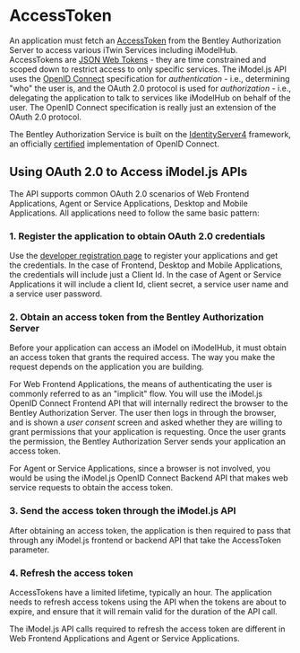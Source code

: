 # AccessToken

An application must fetch an [AccessToken]($itwin-client) from the Bentley Authorization Server to access various iTwin Services including iModelHub. AccessTokens are [JSON Web Tokens](https://jwt.io/) - they are time constrained and scoped down to restrict access to only specific services. The iModel.js API uses the [OpenID Connect](https://openid.net/connect/) specification for *authentication* - i.e., determining "who" the user is, and the OAuth 2.0 protocol is used for *authorization* - i.e., delegating the application to talk to services like iModelHub on behalf of the user. The OpenID Connect specification is really just an extension of the OAuth 2.0 protocol.

The Bentley Authorization Service is built on the [IdentityServer4](http://docs.identityserver.io/en/latest/) framework, an officially [certified](https://openid.net/certification/) implementation of OpenID Connect.

## Using OAuth 2.0 to Access iModel.js APIs

The API supports common OAuth 2.0 scenarios of Web Frontend Applications, Agent or Service Applications, Desktop and Mobile Applications. All applications need to follow the same basic pattern:

### 1. Register the application to obtain OAuth 2.0 credentials

Use the [developer registration page](../../../getting-started/registration-dashboard/?tab=0) to register your applications and get the credentials. In the case of Frontend, Desktop and Mobile Applications, the credentials will include just a Client Id. In the case of Agent or Service Applications it will include a client Id, client secret, a service user name and a service user password.

### 2. Obtain an access token from the Bentley Authorization Server

Before your application can access an iModel on iModelHub, it must obtain an access token that grants the required access. The way you make the request depends on the application you are building.

For Web Frontend Applications, the means of authenticating the user is commonly referred to as an "implicit" flow. You will use the iModel.js OpenID Connect Frontend API that will internally redirect the browser to the Bentley Authorization Server. The user then logs in through the browser, and is shown a *user consent* screen and asked whether they are willing to grant permissions that your application is requesting. Once the user grants the permission, the Bentley Authorization Server sends your application an access token.

For Agent or Service Applications, since a browser is not involved, you would be using the iModel.js OpenID Connect Backend API that makes web service requests to obtain the access token.

### 3. Send the access token through the iModel.js API

After obtaining an access token, the application is then required to pass that through any iModel.js frontend or backend API that take the AccessToken parameter.

### 4. Refresh the access token

AccessTokens have a limited lifetime, typically an hour. The application needs to refresh access tokens using the API when the tokens are about to expire, and ensure that it will remain valid for the duration of the API call.

The iModel.js API calls required to refresh the access token are different in Web Frontend Applications and Agent or Service Applications.
